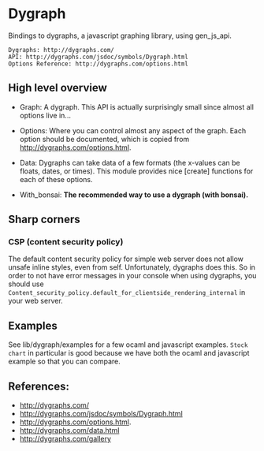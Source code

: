 # Dygraph

Bindings to dygraphs, a javascript graphing library, using gen_js_api.

    Dygraphs: http://dygraphs.com/
    API: http://dygraphs.com/jsdoc/symbols/Dygraph.html
    Options Reference: http://dygraphs.com/options.html

## High level overview

- Graph: A dygraph.  This API is actually surprisingly small since
  almost all options live in...

- Options: Where you can control almost any aspect of the graph.  Each
  option should be documented, which is copied from
  http://dygraphs.com/options.html.

- Data: Dygraphs can take data of a few formats (the x-values can be
  floats, dates, or times).  This module provides nice [create]
  functions for each of these options.

- With_bonsai: **The recommended way to use a dygraph (with bonsai).**

## Sharp corners

### CSP (content security policy)

The default content security policy for simple web server does not
allow unsafe inline styles, even from self.  Unfortunately, dygraphs
does this.  So in order to not have error messages in your console
when using dygraphs, you should use
`Content_security_policy.default_for_clientside_rendering_internal` in
your web server.

## Examples

See lib/dygraph/examples for a few ocaml and javascript examples.
`Stock chart` in particular is good because we have both the ocaml and
javascript example so that you can compare.

## References:

- http://dygraphs.com/
- http://dygraphs.com/jsdoc/symbols/Dygraph.html
- http://dygraphs.com/options.html.
- http://dygraphs.com/data.html
- http://dygraphs.com/gallery
